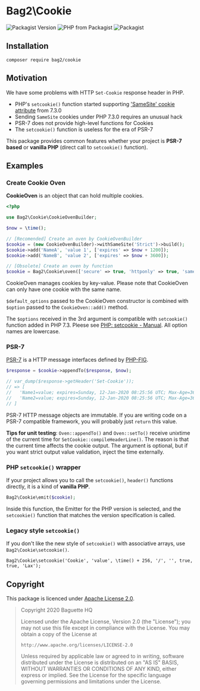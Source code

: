 # Bag2\Cookie

![Packagist Version](https://img.shields.io/packagist/v/bag2/cookie?style=flat-square)
![PHP from Packagist](https://img.shields.io/packagist/php-v/bag2/cookie?style=flat-square)
![Packagist](https://img.shields.io/packagist/l/bag2/cookie?style=flat-square)

## Installation

```
composer require bag2/cookie
```

## Motivation

We have some problems with HTTP `Set-Cookie` response header in PHP.

 * PHP's `setcookie()` function started supporting ['SameSite' cookie attribute](https://caniuse.com/#feat=same-site-cookie-attribute) from 7.3.0
 * Sending `SameSite` cookies under PHP 7.3.0 requires an unusual hack
 * PSR-7 does not provide high-level functions for Cookies
 * The `setcookie()` function is useless for the era of PSR-7

This package provides common features whether your project is **PSR-7 based** or **vanilla PHP** (direct call to `setcookie()` function).

## Examples

### Create Cookie Oven

**CookieOven** is an object that can hold multiple cookies.

```php
<?php

use Bag2\Cookie\CookieOvenBuilder;

$now = \time();

// [Recomended] Create an oven by CookieOvenBuilder
$cookie = (new CookieOvenBuilder)->withSameSite('Strict')->build();
$cookie->add('NameA', 'value 1', ['expires' => $now + 1200]);
$cookie->add('NameB', 'value 2', ['expires' => $now + 3600]);

// [Obsolete] Create an oven by function
$cookie = Bag2\Cookie\oven(['secure' => true, 'httponly' => true, 'samesite' => 'Strict']);
```

CookieOven manages cookies by key-value. Please note that CookieOven can only have one cookie with the same name.

`$default_options` passed to the CookieOven constructor is combined with `$option` passed to the `CookieOven::add()` method.

The `$options` received in the 3rd argument is compatible with `setcookie()` function added in PHP 7.3.  Pleese see [PHP: setcookie - Manual](https://www.php.net/setcookie).  All option names are lowercase.


### PSR-7

[PSR-7](https://www.php-fig.org/psr/psr-7/) is a HTTP message interfaces defined by [PHP-FIG](https://www.php-fig.org/).

```php
$response = $cookie->appendTo($response, $now);

// var_dump($response->getHeader('Set-Cookie'));
// => [
//   'Name1=value; expires=Sunday, 12-Jan-2020 08:25:56 UTC; Max-Age=3600',
//   'Name2=value; expires=Sunday, 12-Jan-2020 08:25:56 UTC; Max-Age=3600',
// ]
```

PSR-7 HTTP message objects are immutable.  If you are writing code on a PSR-7 compatible framework, you will probably just `return` this value.

**Tips for unit testing**: `Oven::appendTo()` and `Oven::setTo()` receive unixtime of the current time for `SetCookie::compileHeaderLine()`.  The reason is that the current time affects the cookie output.  The argument is optional, but if you want strict output value validation, inject the time externally.

### PHP `setcookie()` wrapper

If your project allows you to call the `setcookie()`, `header()` functions directly, it is a kind of **vanilla PHP**.

```php
Bag2\Cookie\emit($cookie);
```

Inside this function, the Emitter for the PHP version is selected, and the `setcookie()` function that matches the version specification is called.


### Legacy style `setcookie()`

If you don't like the new style of `setcookie()` with associative arrays, use `Bag2\Cookie\setcookie()`.

```
Bag2\Cookie\setcookie('Cookie', 'value', \time() + 256, '/', '', true, true, 'Lax');
```

## Copyright

This package is licenced under [Apache License 2.0][Apache-2.0].

> Copyright 2020 Baguette HQ
>
> Licensed under the Apache License, Version 2.0 (the "License");
> you may not use this file except in compliance with the License.
> You may obtain a copy of the License at
>
>     http://www.apache.org/licenses/LICENSE-2.0
>
> Unless required by applicable law or agreed to in writing, software
> distributed under the License is distributed on an "AS IS" BASIS,
> WITHOUT WARRANTIES OR CONDITIONS OF ANY KIND, either express or implied.
> See the License for the specific language governing permissions and
> limitations under the License.

[Apache-2.0]: https://www.apache.org/licenses/LICENSE-2.0
